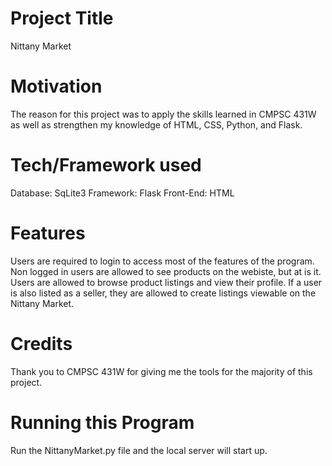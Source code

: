 # Project Title
Nittany Market 

# Motivation
The reason for this project was to apply the skills learned in CMPSC 431W as well as strengthen my knowledge of HTML, CSS, Python, and Flask.

# Tech/Framework used
Database: SqLite3
Framework: Flask
Front-End: HTML

# Features
Users are required to login to access most of the features of the program. Non logged in users are allowed to see products on the webiste, but at is it. Users are allowed to browse product listings and view their profile. If a user is also listed as a seller, they are allowed to create listings viewable on the Nittany Market.

# Credits
Thank you to CMPSC 431W for giving me the tools for the majority of this project.

# Running this Program
Run the NittanyMarket.py file and the local server will start up.
